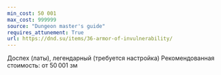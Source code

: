 ```yaml
---
min_cost: 50 001
max_cost: 999999
source: "Dungeon master's guide"
requires_attunement: True
url: https://dnd.su/items/36-armor-of-invulnerability/
---
```


Доспех (латы), легендарный (требуется настройка)
Рекомендованная стоимость: от 50 001 зм
